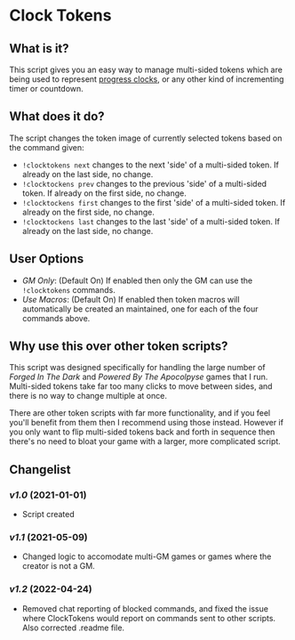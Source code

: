 # Clock Tokens

## What is it?

This script gives you an easy way to manage multi-sided tokens which are being used to represent [progress clocks](http://bladesinthedark.com/progress-clocks), or any other kind of incrementing timer or countdown.

## What does it do?

The script changes the token image of currently selected tokens based on the command given:

* ``!clocktokens next`` changes to the next 'side' of a multi-sided token. If already on the last side, no change.
* ``!clocktockens prev`` changes to the previous 'side' of a multi-sided token. If already on the first side, no change.
* ``!clocktockens first`` changes to the first 'side' of a multi-sided token. If already on the first side, no change.
* ``!clocktockens last`` changes to the last 'side' of a multi-sided token. If already on the last side, no change.

## User Options

* _GM Only_: (Default On) If enabled then only the GM can use the ``!clocktokens`` commands.
* _Use Macros_: (Default On) If enabled then token macros will automatically be created an maintained, one for each of the four commands above.

## Why use this over other token scripts?

This script was designed specifically for handling the large number of _Forged In The Dark_ and _Powered By The Apocolpyse_ games that I run. Multi-sided tokens take far too many clicks to move between sides, and there is no way to change multiple at once.

There are other token scripts with far more functionality, and if you feel you'll benefit from them then I recommend using those instead. However if you only want to flip multi-sided tokens back and forth in sequence then there's no need to bloat your game with a larger, more complicated script.

## Changelist

### _v1.0_ (2021-01-01)

* Script created

### _v1.1_ (2021-05-09)

* Changed logic to accomodate multi-GM games or games where the creator is not a GM.

### _v1.2_ (2022-04-24)

* Removed chat reporting of blocked commands, and fixed the issue where ClockTokens would report on commands sent to other scripts. Also corrected .readme file.
